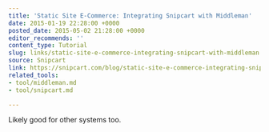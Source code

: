 ```yaml
---
title: 'Static Site E-Commerce: Integrating Snipcart with Middleman'
date: 2015-01-19 22:28:00 +0000
posted_date: 2015-05-02 21:28:00 +0000
editor_recommends: ''
content_type: Tutorial
slug: links/static-site-e-commerce-integrating-snipcart-with-middleman
source: Snipcart
link: https://snipcart.com/blog/static-site-e-commerce-integrating-snipcart-with-middleman/
related_tools:
- tool/middleman.md
- tool/snipcart.md

---
```

Likely good for other systems too.

